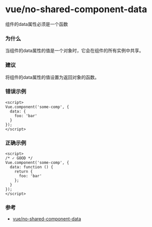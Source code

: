 # vue/no-shared-component-data

组件的data属性必须是一个函数

### 为什么

当组件的data属性的值是一个对象时，它会在组件的所有实例中共享。

### 建议

将组件的data属性的值设置为返回对象的函数。

### 错误示例

```vue
<script>
Vue.component('some-comp', {
  data: {
    foo: 'bar'
  }
});
</script>
```

### 正确示例

```vue
<script>
/* ✓ GOOD */
Vue.component('some-comp', {
  data: function () {
    return {
      foo: 'bar'
    };
  }
});
</script>
```

### 参考

- [vue/no-shared-component-data](https://eslint.vuejs.org/rules/no-shared-component-data.html)
